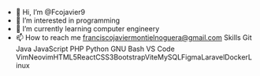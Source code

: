 - 👋 Hi, I’m @Fcojavier9
- 👀 I’m interested in programming
- 🌱 I’m currently learning computer engineery
- 📫 How to reach me franciscojaviermontielnoguera@gmail.com
Skills
Git Java JavaScript PHP Python GNU Bash VS Code VimNeovimHTML5ReactCSS3BootstrapViteMySQLFigmaLaravelDockerLinux
<!---
Fcojavier9/Fcojavier9 is a ✨ special ✨ repository because its `README.md` (this file) appears on your GitHub profile.
You can click the Preview link to take a look at your changes.
--->
